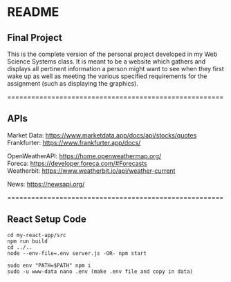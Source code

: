 # README

## Final Project

This is the complete version of the personal project developed in my Web Science Systems class. It is meant to be 
a website which gathers and displays all pertinent information a person might want to see when they first wake up
as well as meeting the various specified requirements for the assignment (such as displaying the graphics).

======================================================
## APIs

Market Data: https://www.marketdata.app/docs/api/stocks/quotes  
Frankfurter: https://www.frankfurter.app/docs/  

OpenWeatherAPI: https://home.openweathermap.org/  
Foreca: https://developer.foreca.com/#Forecasts  
Weatherbit: https://www.weatherbit.io/api/weather-current  

News: https://newsapi.org/  

======================================================
## React Setup Code

```
cd my-react-app/src
npm run build
cd ../..
node --env-file=.env server.js -OR- npm start
```

```
sudo env "PATH=$PATH" npm i
sudo -u www-data nano .env (make .env file and copy in data)
```
